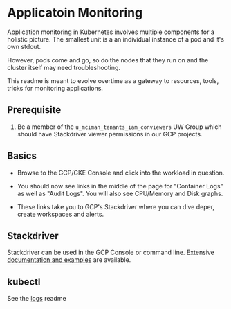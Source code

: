 # Applicatoin Monitoring

Application monitoring in Kubernetes involves multiple components for a holistic picture.  The smallest unit is a an individual instance of a pod and it's own stdout.

However, pods come and go, so do the nodes that they run on and the cluster itself may need troubleshooting.

This readme is meant to evolve overtime as a gateway to resources, tools, tricks for monitoring applications.

## Prerequisite

1. Be a member of the `u_mciman_tenants_iam_conviewers` UW Group which should have Stackdriver viewer permissions in our GCP projects.

## Basics

- Browse to the GCP/GKE Console and click into the workload in question.

- You should now see links in the middle of the page for "Container Logs" as well as "Audit Logs".  You will also see CPU/Memory and Disk graphs.

- These links take you to GCP's Stackdriver where you can dive deper, create workspaces and alerts.

## Stackdriver

Stackdriver can be used in the GCP Console or command line.  Extensive [documentation and examples](https://cloud.google.com/monitoring/docs/) are available.

## kubectl

See the [logs](get-logs.md) readme